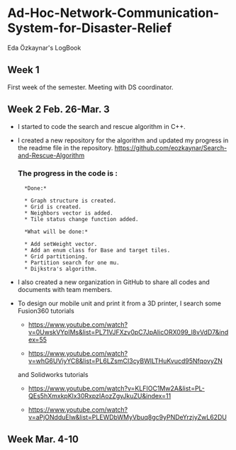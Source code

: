 # Ad-Hoc-Network-Communication-System-for-Disaster-Relief
Eda Özkaynar's LogBook

## Week 1  

First week of the semester. Meeting with DS coordinator.

## Week 2 Feb. 26-Mar. 3

* I started to code the search and rescue algorithm in C++.
* I created a new repository for the algorithm and updated my progress in the readme file in the repository. https://github.com/eozkaynar/Search-and-Rescue-Algorithm

    ### The progress in the code is :

        *Done:* 

        * Graph structure is created.
        * Grid is created.
        * Neighbors vector is added.
        * Tile status change function added.

        *What will be done:*

        * Add setWeight vector.
        * Add an enum class for Base and target tiles.
        * Grid partitioning.
        * Partition search for one mu.
        * Dijkstra's algorithm.

* I also created a new organization in GitHub to share all codes  and documents with team members.

* To design our mobile unit and print it from a 3D printer, I search some Fusion360 tutorials 
   - https://www.youtube.com/watch?v=0UwskVYpIMs&list=PL71VJFXzv0pC7JpAIicORX099_l8vVdD7&index=55 

   - https://www.youtube.com/watch?v=whG6UViyYC8&list=PL6LZsmCI3cyBWlLTHuKvucd95NfqovyZN 

    and Solidworks tutorials
    - https://www.youtube.com/watch?v=KLFIOC1Mw2A&list=PL-QEs5hXmxkpKlx30RxpzIAozZgyJkuZU&index=11

    - https://www.youtube.com/watch?v=aPjONdduElw&list=PLEWDbWMyVbuq8gc9yPNDeYrzjyZwL62DU

## Week Mar. 4-10
